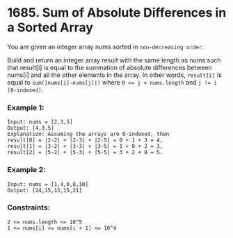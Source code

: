 # 1685. Sum of Absolute Differences in a Sorted Array

You are given an integer array nums sorted in `non-decreasing order`.

Build and return an integer array result with the same length as nums such that result[i] is equal to the summation of absolute differences between nums[i] and all the other elements in the array.
In other words, `result[i]` is equal to `sum(|nums[i]-nums[j]|)` where `0 <= j < nums.length` and `j != i (0-indexed)`.

### Example 1:
```
Input: nums = [2,3,5]
Output: [4,3,5]
Explanation: Assuming the arrays are 0-indexed, then
result[0] = |2-2| + |2-3| + |2-5| = 0 + 1 + 3 = 4,
result[1] = |3-2| + |3-3| + |3-5| = 1 + 0 + 2 = 3,
result[2] = |5-2| + |5-3| + |5-5| = 3 + 2 + 0 = 5.
```
### Example 2:
```
Input: nums = [1,4,6,8,10]
Output: [24,15,13,15,21]
```
 

### Constraints:
```
2 <= nums.length <= 10^5
1 <= nums[i] <= nums[i + 1] <= 10^4
```
